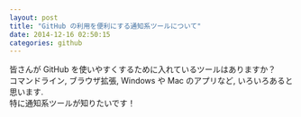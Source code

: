 ```yaml
---
layout: post
title: "GitHub の利用を便利にする通知系ツールについて"
date: 2014-12-16 02:50:15
categories: github
---
```

<p>皆さんが GitHub を使いやすくするために入れているツールはありますか？<br>
コマンドライン, ブラウザ拡張, Windows や Mac のアプリなど, いろいろあると思います.<br>
特に通知系ツールが知りたいです！</p>
